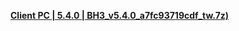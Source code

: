 **[Client PC | 5.4.0 | BH3_v5.4.0_a7fc93719cdf_tw.7z) ](https://download-sea.mihoyo.com/download/os/BH3_v5.4.0_a7fc93719cdf_tw.7z)**